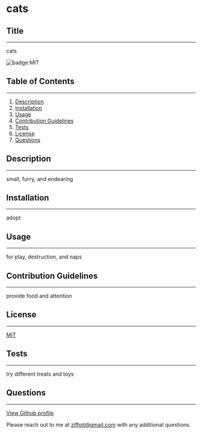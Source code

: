 # cats

  ## Title
  ---
  cats
  
  ![badge:MIT](https://img.shields.io/badge/license-MIT-brightgreen)  
  
  ## Table of Contents
  ---
  1. [Description](#description)
  1. [Installation](#installation)
  1. [Usage](#usage)
  1. [Contribution Guidelines](#contribution-guidelines)
  1. [Tests](#tests)
  1. [License](#license)
  1. [Questions](#questions)
  
  ## Description
  ---
  small, furry, and endearing

  ## Installation
  ---
  adopt

  ## Usage
  ---
  for play, destruction, and naps

  ## Contribution Guidelines
  ---
  provide food and attention
  
  ## License
  ---
  [MIT](https://opensource.org/licenses/MIT)
  
  ## Tests
  ---
  try different treats and toys

  ## Questions
  ---
  [View Github profile](https://github.com/ziffoit)

  Please reach out to me at ziffoit@gmail.com with any additional questions.

